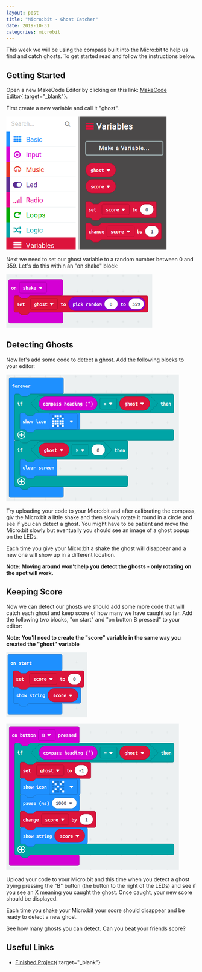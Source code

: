 ```yaml
---
layout: post
title: "Micro:bit - Ghost Catcher"
date: 2019-10-31
categories: microbit
---
```

This week we will be using the compass built into the Micro\:bit to help us find and catch ghosts. To get started read and follow the instructions below.

## Getting Started

Open a new MakeCode Editor by clicking on this link: [MakeCode Editor](https://makecode.microbit.org/#editor){:target="_blank"}.

First create a new variable and call it "ghost".

![create-a-new-variable](/assets/microbit-ghost-catcher/create-a-new-variable.png)

Next we need to set our ghost variable to a random number between 0 and 359. Let's do this within an "on shake" block:

![on-shake](/assets/microbit-ghost-catcher/on-shake.png)

## Detecting Ghosts

Now let's add some code to detect a ghost. Add the following blocks to your editor:

![detecting-a-ghost](/assets/microbit-ghost-catcher/detecting-a-ghost.png)

Try uploading your code to your Micro:bit and after calibrating the compass, giv the Micro:bit a little shake and then slowly rotate it round in a circle and see if you can detect a ghost. You might have to be patient and move the Micro:bit slowly but eventually you should see an image of a ghost popup on the LEDs.

Each time you give your Micro:bit a shake the ghost will disappear and a new one will show up in a different location.

**Note: Moving around won't help you detect the ghosts - only rotating on the spot will work.**

## Keeping Score

Now we can detect our ghosts we should add some more code that will catch each ghost and keep score of how many we have caught so far. Add the following two blocks, "on start" and "on button B pressed" to your editor:

**Note: You'll need to create the "score" variable in the same way you created the "ghost" variable**

![on-start](/assets/microbit-ghost-catcher/on-start.png)

![catching-a-ghost](/assets/microbit-ghost-catcher/catching-a-ghost.png)

Upload your code to your Micro:bit and this time when you detect a ghost trying pressing the "B" button (the button to the right of the LEDs) and see if you see an X meaning you caught the ghost. Once caught, your new score should be displayed.

Each time you shake your Micro:bit your score should disappear and be ready to detect a new ghost.

See how many ghosts you can detect. Can you beat your friends score?

## Useful Links

- [Finished Project](https://makecode.microbit.org/_Du76gKTRpdvJ){:target="_blank"}
